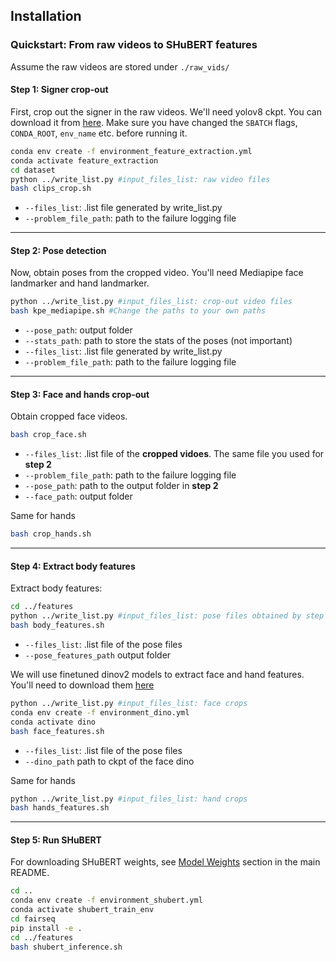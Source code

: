 ## Installation

### Quickstart: From raw videos to SHuBERT features
Assume the raw videos are stored under `./raw_vids/`

#### Step 1: Signer crop-out 
First, crop out the signer in the raw videos. We'll need yolov8 ckpt. You can download it from [here](https://huggingface.co/Ultralytics/YOLOv8/blob/main/yolov8n.pt). Make sure you have changed the `SBATCH` flags, `CONDA_ROOT`, `env_name` etc. before running it.
```bash
conda env create -f environment_feature_extraction.yml
conda activate feature_extraction
cd dataset
python ../write_list.py #input_files_list: raw video files
bash clips_crop.sh
```
- `--files_list`: .list file generated by write_list.py
- `--problem_file_path`: path to the failure logging file

-----------------
#### Step 2: Pose detection
Now, obtain poses from the cropped video. You'll need Mediapipe face landmarker and hand landmarker.
```bash
python ../write_list.py #input_files_list: crop-out video files 
bash kpe_mediapipe.sh #Change the paths to your own paths
```
- `--pose_path`: output folder
- `--stats_path`: path to store the stats of the poses (not important)
- `--files_list`: .list file generated by write_list.py
- `--problem_file_path`: path to the failure logging file
-----------------
#### Step 3: Face and hands crop-out
Obtain cropped face videos.
```bash
bash crop_face.sh 
```
- `--files_list`: .list file of the **cropped vidoes**. The same file you used for **step 2**
- `--problem_file_path`: path to the failure logging file
- `--pose_path`: path to the output folder in **step 2**
- `--face_path`: output folder


Same for hands
```bash
bash crop_hands.sh 
```
------------------
#### Step 4: Extract body features

Extract body features:

```bash
cd ../features
python ../write_list.py #input_files_list: pose files obtained by step 2
bash body_features.sh
```
- `--files_list`: .list file of the pose files
- `--pose_features_path` output folder

We will use finetuned dinov2 models to extract face and hand features. You'll need to download them [here]()
```bash
python ../write_list.py #input_files_list: face crops
conda env create -f environment_dino.yml
conda activate dino
bash face_features.sh
```
- `--files_list`: .list file of the pose files
- `--dino_path` path to ckpt of the face dino

Same for hands
```bash
python ../write_list.py #input_files_list: hand crops
bash hands_features.sh
```

------------------
#### Step 5: Run SHuBERT
For downloading SHuBERT weights, see [Model Weights](README.md#2-model-weights) section in the main README.
```bash
cd ..
conda env create -f environment_shubert.yml
conda activate shubert_train_env
cd fairseq
pip install -e .
cd ../features
bash shubert_inference.sh
```
